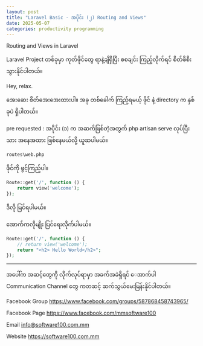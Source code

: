 ```yaml
---
layout: post
title: "Laravel Basic - အပိုင်း (၂) Routing and Views"
date: 2025-05-07
categories: productivity programming
---
```

Routing and Views in Laravel

Laravel Project တစ်ခုမှာ ကုတ်ဖိုင်တွေ ရာနဲ့ချီရှိပြီး စစချင်း ကြည့်လိုက်ရင် စိတ်ဖိစီးသွားနိုင်ပါတယ်။

Hey, relax.

အေးဆေး စိတ်အေးအေးထားပါ။ အခု တစ်ခေါက် ကြည့်ရမယ့် ဖိုင် နဲ့ directory က နှစ်ခုပဲ ရှိပါတယ်။

pre requested : အပိုင်း (၁) က အဆက်ဖြစ်တဲ့အတွက် php artisan serve လုပ်ပြီးသား အနေအထား ဖြစ်နေမယ်လို့ ယူဆပါမယ်။

```bash
routes\web.php
```

ဖိုင်ကို ဖွင့်ကြည့်ပါ။

```php
Route::get('/', function () {
    return view('welcome');
});
```
ဒီလို မြင်ရပါမယ်။

အောက်ကလိုမျိုး ပြင်ရေးလိုက်ပါမယ်။

```php
Route::get('/', function () {
    // return view('welcome');
    return "<h2> Hello World</h2>";
});
```




--------

အပေါ်က အဆင့်တွေကို လိုက်လုပ်ရာမှာ အခက်အခဲရှိရင် ေအာက်ပါ  Communication Channel တွေ ကတဆင့် ဆက်သွယ်မေးမြန်းနိုင်ပါတယ်။

Facebook Group
https://www.facebook.com/groups/587868458743965/

Facebook Page
https://www.facebook.com/mmsoftware100

Email 
info@software100.com.mm

Website
https://software100.com.mm

